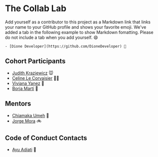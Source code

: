 # The Collab Lab

Add yourself as a contributor to this project as a Markdown link that links your name to your GitHub profile and shows your favorite emoji. We've added a tab in the following example to show Markdown fomatting. Please do not include a tab when you add yourself. 😄

    - [Dione Developer](https://github.com/DioneDeveloper) 💅

## Cohort Participants

- [Judith Kraziewicz](https://github.com/BikeMouse) 🐭
- [Celine Le Corvaisier](https://github.com/ocsiddisco) 🧙‍♀️
- [Viviana Yanez](https://github.com/vivitt) 🐝
- [Borja Martí](https://github.com/borjaMarti) 🌱

## Mentors

- [Chiamaka Umeh](https://github.com/amaka202) 💅
- [Jorge Mora](https://github.com/llyorshch) 🚲

## Code of Conduct Contacts

- [Ayu Adiati](https://github.com/adiati98) 🤩
